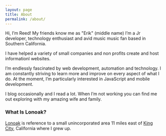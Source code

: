 ```yaml
---
layout: page
title: About
permalink: /about/
---
```




Hi, I’m Reed! My friends know me as "Erik" (middle name) I’m a Jr developer, technology enthusiast and avid music music fan based in Southern California. 

I have helped a variety of small companies and non profits create and host informationl websites. 

I’m endlessly fascinated by web development, automation and technology. I am constantly striving to learn more and improve on every aspect of what I do. At the moment, I’m particularly interested in JavaScript and mobile development.

I blog occasionally and I read a lot. When I’m not working you can find me out exploring with my amazing wife and family.

### What Is Lonoak?

[Lonoak](https://en.wikipedia.org/wiki/Lonoak,_California) is reference to a small unincorporated area 11 miles east of [King City](https://en.wikipedia.org/wiki/King_City,_California), California where I grew up.  


